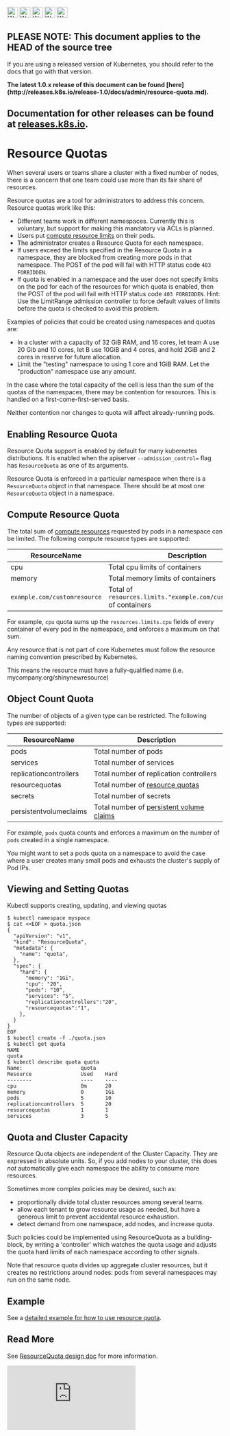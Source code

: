 <!-- BEGIN MUNGE: UNVERSIONED_WARNING -->

<!-- BEGIN STRIP_FOR_RELEASE -->

<img src="http://kubernetes.io/img/warning.png" alt="WARNING"
     width="25" height="25">
<img src="http://kubernetes.io/img/warning.png" alt="WARNING"
     width="25" height="25">
<img src="http://kubernetes.io/img/warning.png" alt="WARNING"
     width="25" height="25">
<img src="http://kubernetes.io/img/warning.png" alt="WARNING"
     width="25" height="25">
<img src="http://kubernetes.io/img/warning.png" alt="WARNING"
     width="25" height="25">

<h2>PLEASE NOTE: This document applies to the HEAD of the source tree</h2>

If you are using a released version of Kubernetes, you should
refer to the docs that go with that version.

<strong>
The latest 1.0.x release of this document can be found
[here](http://releases.k8s.io/release-1.0/docs/admin/resource-quota.md).

Documentation for other releases can be found at
[releases.k8s.io](http://releases.k8s.io).
</strong>
--

<!-- END STRIP_FOR_RELEASE -->

<!-- END MUNGE: UNVERSIONED_WARNING -->

# Resource Quotas

When several users or teams share a cluster with a fixed number of nodes,
there is a concern that one team could use more than its fair share of resources.

Resource quotas are a tool for administrators to address this concern. Resource quotas
work like this:
- Different teams work in different namespaces.  Currently this is voluntary, but
  support for making this mandatory via ACLs is planned.
- Users put [compute resource limits](../user-guide/compute-resources.md) on their pods.
- The administrator creates a Resource Quota for each namespace.
- If users exceed the limits specified in the Resource Quota in a namespace, they are blocked
  from creating more pods in that namespace.  The POST of the pod will fail with HTTP status
  code `403 FORBIDDEN`.
- If quota is enabled in a namespace and the user does not specify limits on the pod for each
  of the resources for which quota is enabled, then the POST of the pod will fail with HTTP
  status code `403 FORBIDDEN`.  Hint: Use the LimitRange admission controller to force default
  values of limits before the quota is checked to avoid this problem.

Examples of policies that could be created using namespaces and quotas are:
- In a cluster with a capacity of 32 GiB RAM, and 16 cores, let team A use 20 Gib and 10 cores,
  let B use 10GiB and 4 cores, and hold 2GiB and 2 cores in reserve for future allocation.
- Limit the "testing" namespace to using 1 core and 1GiB RAM.  Let the "production" namespace
  use any amount.

In the case where the total capacity of the cell is less than the sum of the quotas of the namespaces,
there may be contention for resources.  This is handled on a first-come-first-served basis.

Neither contention nor changes to quota will affect already-running pods.

## Enabling Resource Quota

Resource Quota support is enabled by default for many kubernetes distributions.  It is
enabled when the apiserver `--admission_control=` flag has `ResourceQuota` as
one of its arguments.

Resource Quota is enforced in a particular namespace when there is a
`ResourceQuota` object in that namespace.  There should be at most one
`ResourceQuota` object in a namespace.

## Compute Resource Quota

The total sum of [compute resources](../user-guide/compute-resources.md) requested by pods
in a namespace can be limited.  The following compute resource types are supported:

| ResourceName | Description |
| ------------ | ----------- |
| cpu | Total cpu limits of containers |
| memory | Total memory limits of containers
| `example.com/customresource` | Total of `resources.limits."example.com/customresource"` of containers |

For example, `cpu` quota sums up the `resources.limits.cpu` fields of every
container of every pod in the namespace, and enforces a maximum on that sum.

Any resource that is not part of core Kubernetes must follow the resource naming convention prescribed by Kubernetes.

This means the resource must have a fully-qualified name (i.e. mycompany.org/shinynewresource)


## Object Count Quota

The number of objects of a given type can be restricted.  The following types
are supported:

| ResourceName | Description |
| ------------ | ----------- |
| pods | Total number of pods  |
| services | Total number of services |
| replicationcontrollers | Total number of replication controllers |
| resourcequotas | Total number of [resource quotas](admission-controllers.md#resourcequota) |
| secrets | Total number of secrets |
| persistentvolumeclaims | Total number of [persistent volume claims](../user-guide/persistent-volumes.md#persistentvolumeclaims) |

For example, `pods` quota counts and enforces a maximum on the number of `pods`
created in a single namespace.

You might want to set a pods quota on a namespace
to avoid the case where a user creates many small pods and exhausts the cluster's
supply of Pod IPs.

## Viewing and Setting Quotas

Kubectl supports creating, updating, and viewing quotas

```
$ kubectl namespace myspace
$ cat <<EOF > quota.json
{
  "apiVersion": "v1",
  "kind": "ResourceQuota",
  "metadata": {
    "name": "quota",
  },
  "spec": {
    "hard": {
      "memory": "1Gi",
      "cpu": "20",
      "pods": "10",
      "services": "5",
      "replicationcontrollers":"20",
      "resourcequotas":"1",
    },
  }
}
EOF
$ kubectl create -f ./quota.json
$ kubectl get quota
NAME
quota
$ kubectl describe quota quota
Name:                   quota
Resource                Used    Hard
--------                ----    ----
cpu                     0m      20
memory                  0       1Gi
pods                    5       10
replicationcontrollers  5       20
resourcequotas          1       1
services                3       5
```

## Quota and Cluster Capacity

Resource Quota objects are independent of the Cluster Capacity. They are
expressed in absolute units.  So, if you add nodes to your cluster, this does *not*
automatically give each namespace the ability to consume more resources.

Sometimes more complex policies may be desired, such as:
  - proportionally divide total cluster resources among several teams.
  - allow each tenant to grow resource usage as needed, but have a generous
    limit to prevent accidental resource exhaustion.
  - detect demand from one namespace, add nodes, and increase quota.

Such policies could be implemented using ResourceQuota as a building-block, by
writing a 'controller' which watches the quota usage and adjusts the quota
hard limits of each namespace according to other signals. 

Note that resource quota divides up aggregate cluster resources, but it creates no
restrictions around nodes: pods from several namespaces may run on the same node.

## Example

See a [detailed example for how to use resource quota](../user-guide/resourcequota/). 

## Read More

See [ResourceQuota design doc](../design/admission_control_resource_quota.md) for more information.


<!-- BEGIN MUNGE: GENERATED_ANALYTICS -->
[![Analytics](https://kubernetes-site.appspot.com/UA-36037335-10/GitHub/docs/admin/resource-quota.md?pixel)]()
<!-- END MUNGE: GENERATED_ANALYTICS -->
